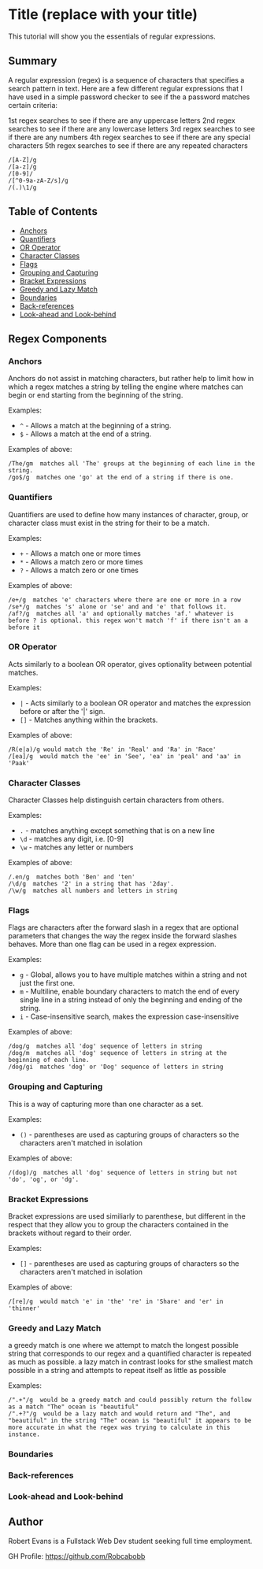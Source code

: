 # Title (replace with your title)

This tutorial will show you the essentials of regular expressions.

## Summary

A regular expression (regex) is a sequence of characters that specifies a search pattern in text. Here are a few different regular expressions that I have used in a simple password checker to see if the a password matches certain criteria:

1st regex searches to see if there are any uppercase letters
2nd regex searches to see if there are any lowercase letters
3rd regex searches to see if there are any numbers
4th regex searches to see if there are any special characters
5th regex searches to see if there are any repeated characters

```
/[A-Z]/g
/[a-z]/g
/[0-9]/
/[^0-9a-zA-Z/s]/g
/(.)\1/g
```

## Table of Contents

- [Anchors](#anchors)
- [Quantifiers](#quantifiers)
- [OR Operator](#or-operator)
- [Character Classes](#character-classes)
- [Flags](#flags)
- [Grouping and Capturing](#grouping-and-capturing)
- [Bracket Expressions](#bracket-expressions)
- [Greedy and Lazy Match](#greedy-and-lazy-match)
- [Boundaries](#boundaries)
- [Back-references](#back-references)
- [Look-ahead and Look-behind](#look-ahead-and-look-behind)

## Regex Components

### Anchors

Anchors do not assist in matching characters, but rather help to limit how in which a regex matches a string by telling the engine where matches can begin or end starting from the beginning of the string.

Examples:

- `^` - Allows a match at the beginning of a string.
- `$` - Allows a match at the end of a string.


Examples of above:

```
/The/gm  matches all 'The' groups at the beginning of each line in the string.
/go$/g  matches one 'go' at the end of a string if there is one.
```

### Quantifiers

Quantifiers are used to define how many instances of character, group, or character class must exist in the string for their to be a match.

Examples:

- `+` - Allows a match one or more times
- `*` - Allows a match zero or more times
- `?` - Allows a match zero or one times

Examples of above:

```
/e+/g  matches 'e' characters where there are one or more in a row
/se*/g  matches 's' alone or 'se' and and 'e' that follows it.
/af?/g  matches all 'a' and optionally matches 'af.' whatever is before ? is optional. this regex won't match 'f' if there isn't an a before it
```

### OR Operator
Acts similarly to a boolean OR operator, gives optionality between potential matches.

Examples:

- `|` - Acts similarly to a boolean OR operator and matches the expression before or after the '|' sign.
- `[]` - Matches anything within the brackets.


Examples of above:

```
/R(e|a)/g would match the 'Re' in 'Real' and 'Ra' in 'Race'  
/[ea]/g  would match the 'ee' in 'See', 'ea' in 'peal' and 'aa' in 'Paak'
```


### Character Classes

Character Classes help distinguish certain characters from others.

Examples:

- `.` - matches anything except something that is on a new line
- `\d` - matches any digit, i.e. [0-9]
- `\w` - matches any letter or numbers

Examples of above:

```
/.en/g  matches both 'Ben' and 'ten'
/\d/g  matches '2' in a string that has '2day'.
/\w/g  matches all numbers and letters in string
```

### Flags

Flags are characters after the forward slash in a regex that are optional parameters that changes the way the regex inside the forward slashes behaves. More than one flag can be used in a regex expression.

Examples:

- `g` - Global, allows you to have multiple matches within a string and not just the first one.
- `m` - Multiline, enable boundary characters to match the end of every single line in a string instead of only the beginning and ending of the string.
- `i` - Case-insensitive search, makes the expression case-insensitive

Examples of above:

```
/dog/g  matches all 'dog' sequence of letters in string
/dog/m  matches all 'dog' sequence of letters in string at the    beginning of each line.
/dog/gi  matches 'dog' or 'Dog' sequence of letters in string
```

### Grouping and Capturing
This is a way of capturing more than one character as a set.

Examples:

- `()` - parentheses are used as capturing groups of characters so the characters aren't matched in isolation

Examples of above:

```
/(dog)/g  matches all 'dog' sequence of letters in string but not 'do', 'og', or 'dg'.

```

### Bracket Expressions
Bracket expressions are used similiarly to parenthese, but different in the respect that they allow you to group the characters contained in the brackets without regard to their order.

Examples:

- `[]` - parentheses are used as capturing groups of characters so the characters aren't matched in isolation

Examples of above:

```
/[re]/g  would match 'e' in 'the' 're' in 'Share' and 'er' in 'thinner'

```

### Greedy and Lazy Match
a greedy match is one where we attempt to match the longest possible string that corresponds to our regex and a quantified character is repeated as much as possible. a lazy match in contrast looks for sthe smallest match possible in a string and attempts to repeat itself as little as possible

Examples:

```
/".+"/g  would be a greedy match and could possibly return the follow as a match "The" ocean is "beautiful"
/".+?"/g  would be a lazy match and would return and "The", and "beautiful" in the string "The" ocean is "beautiful" it appears to be more accurate in what the regex was trying to calculate in this instance.

```

### Boundaries

### Back-references

### Look-ahead and Look-behind

## Author

Robert Evans is a Fullstack Web Dev student seeking full time employment.

GH Profile:
https://github.com/Robcabobb
